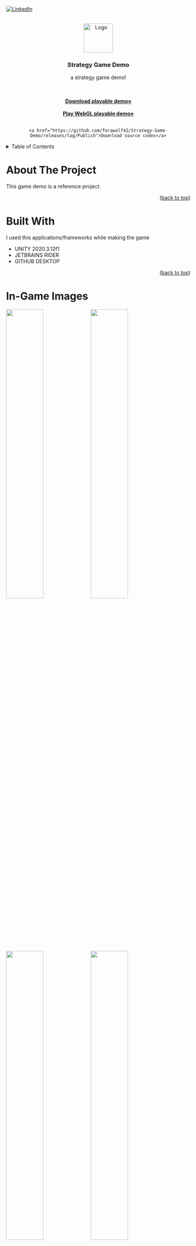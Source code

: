<!-- Improved compatibility of back to top link: See: https://github.com/othneildrew/Best-README-Template/pull/73 -->
<a name="readme-top"></a>
<!--
*** Thanks for checking out the Best-README-Template. If you have a suggestion
*** that would make this better, please fork the repo and create a pull request
*** or simply open an issue with the tag "enhancement".
*** Don't forget to give the project a star!
*** Thanks again! Now go create something AMAZING! :D
-->



<!-- PROJECT SHIELDS -->
<!--
*** I'm using markdown "reference style" links for readability.
*** Reference links are enclosed in brackets [ ] instead of parentheses ( ).
*** See the bottom of this document for the declaration of the reference variables
*** for contributors-url, forks-url, etc. This is an optional, concise syntax you may use.
*** https://www.markdownguide.org/basic-syntax/#reference-style-links
-->
[![LinkedIn][linkedin-shield]][linkedin-url]


<!-- PROJECT LOGO -->
<br />
<div align="center">
  <a href="https://www.linkedin.com/in/furkan-nebio%C4%9Flu-257b411b7/">
    <img src="https://i.ibb.co/CHcCRtB/Logo.png" alt="Logo" width="80" height="80">
  </a>

  <h3 align="center">Strategy Game Demo</h3>

  <p align="center">
   a strategy game demo!
      </p>
    <br />
    <br />
    <a href="https://github.com/forawolf42/Strategy-Game-Demo/releases/tag/Publish"><strong>Download playable demo»</strong></a>
    <br />
    <br />
      <a href="https://forawolf42.github.io/Strategy-Game-Webgl/"><strong>Play WebGL playable demo»</strong></a>
    <br />
    <br />
    
    <a href="https://github.com/forawolf42/Strategy-Game-Demo/releases/tag/Publish">Download source codes</a>

</div>



<!-- TABLE OF CONTENTS -->
<details>
  <summary>Table of Contents</summary>
  <ol>
    <li>
      <a href="#about-the-project">About The Project</a>
    </li>
     <li>
      <a href="#built-with">Built With</a>
    </li>
     <li>
      <a href="#in-game-images">In-game Images</a>
    </li>
    <li>
      <a href="#in-game-algorithms">In-game Algorithms</a>
    </li>
    <li><a href="#draw-call">Draw-call</a></li>
    <li><a href="#design">Design</a></li>
    <li><a href="#contact">Contact</a></li>
  </ol>
</details>



<!-- ABOUT THE PROJECT -->
# About The Project

This game demo is a reference project.

<p align="right">(<a href="#readme-top">back to top</a>)</p>



# Built With

I used this applications/frameworks while making the game

* UNITY 2020.3.12f1
* JETBRAINS RIDER
* GITHUB DESKTOP

<p align="right">(<a href="#readme-top">back to top</a>)</p>

# In-Game Images

<img src="https://user-images.githubusercontent.com/76211809/209449831-23840cce-f3ce-46a5-9bd7-3f0591703bfd.gif" width="45%"></img> <img src="https://user-images.githubusercontent.com/76211809/209449832-5eaa5ead-2f80-41a8-bdb1-f6d2f68f7510.gif" width="45%"></img> <img src="https://user-images.githubusercontent.com/76211809/209449829-80710c3e-b243-4c09-ac56-09774d5be037.gif" width="45%"></img> <img src="https://user-images.githubusercontent.com/76211809/209449833-6fed5ca2-65cc-440b-b8d6-fd653d7b75c0.gif" width="45%"></img> 


<!-- GETTING STARTED -->
# In-game Algorithms

## A* PathFinding

A* Pathfinding is an algorithm used to efficiently find a path from a starting point to a goal in a graph or a grid. It works by continuously evaluating the estimated cost to reach the goal from each possible next step and choosing the path with the lowest estimated cost until the goal is reached.

<img src="https://user-images.githubusercontent.com/76211809/209449863-2a857ced-d8aa-4ee6-b5d3-36805e14f02a.gif" width="45%"></img> <img src="https://user-images.githubusercontent.com/76211809/209449864-277f7eba-bcf9-4a7b-9865-14cee0e2118e.gif" width="45%"></img> 


## Draw Call

![a3](https://user-images.githubusercontent.com/76211809/209449914-7eaf6faa-065d-4947-91b8-610b557d02e6.gif)

## DESIGN
### Polymorphism
### Inheritance
### S-O-L-I-D
### Factory
### Singleton
### Publish And Subscribe
### MVC (MVVM)

<p align="right">(<a href="#readme-top">back to top</a>)</p>


<!-- CONTACT -->
## Contact

Furkan Nebioğlu - ttfurkaneb@gmail.com


Project Link: [https://github.com/forawolf42/Strategy-Game-Demo](https://github.com/forawolf42/Strategy-Game-Demo)

<p align="right">(<a href="#readme-top">back to top</a>)</p>


[linkedin-shield]: https://img.shields.io/badge/-LinkedIn-black.svg?style=for-the-badge&logo=linkedin&colorB=555
[linkedin-url]: https://www.linkedin.com/in/furkan-nebio%C4%9Flu-257b411b7/
